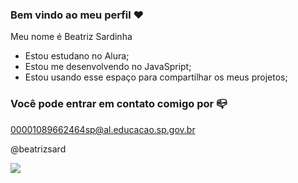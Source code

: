 ### Bem vindo ao meu perfil ❤️

Meu nome é Beatriz Sardinha

- Estou estudano no Alura;
- Estou me desenvolvendo no JavaSpript;
- Estou usando esse espaço para compartilhar os meus projetos;

 ### Você pode entrar em contato comigo por 📪

 00001089662464sp@al.educacao.sp.gov.br
 
 @beatrizsard

![](https://media.tenor.com/f7QXDmSA0ZEAAAAM/cute-cat.gif)
